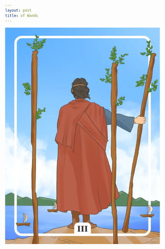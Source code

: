 ```yaml
---
layout: post
title: of Wands
---
```


![](../images/Three-of-Wands-Tarot-Card-Meaning-732x1024.webp)
